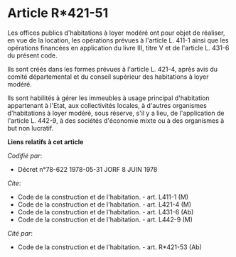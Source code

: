 # Article R*421-51

Les offices publics d'habitations à loyer modéré ont pour objet de réaliser, en vue de la location, les opérations prévues à
l'article L. 411-1 ainsi que les opérations financées en application du livre III, titre V et de l'article L. 431-6 du
présent code.

Ils sont créés dans les formes prévues à l'article L. 421-4, après avis du comité départemental et du conseil supérieur des
habitations à loyer modéré.

Ils sont habilités à gérer les immeubles à usage principal d'habitation appartenant à l'Etat, aux collectivités locales, à
d'autres organismes d'habitations à loyer modéré, sous réserve, s'il y a lieu, de l'application de l'article L. 442-9, à des
sociétés d'économie mixte ou à des organismes à but non lucratif.

**Liens relatifs à cet article**

_Codifié par_:

  - Décret n°78-622 1978-05-31 JORF 8 JUIN 1978

_Cite_:

  - Code de la construction et de l'habitation. - art. L411-1 (M)
  - Code de la construction et de l'habitation. - art. L421-4 (M)
  - Code de la construction et de l'habitation. - art. L431-6 (Ab)
  - Code de la construction et de l'habitation. - art. L442-9 (M)

_Cité par_:

  - Code de la construction et de l'habitation. - art. R*421-53 (Ab)
